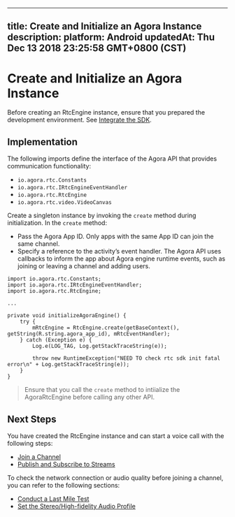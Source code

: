 
---
title: Create and Initialize an Agora Instance
description: 
platform: Android
updatedAt: Thu Dec 13 2018 23:25:58 GMT+0800 (CST)
---
# Create and Initialize an Agora Instance
Before creating an RtcEngine instance, ensure that you prepared the development environment. See [Integrate the SDK](../../en/Voice/android_audio.md).

## Implementation
The following imports define the interface of the Agora API that provides  communication functionality:

-   `io.agora.rtc.Constants`
-   `io.agora.rtc.IRtcEngineEventHandler`
-   `io.agora.rtc.RtcEngine`
-   `io.agora.rtc.video.VideoCanvas`

Create a singleton instance by invoking the `create` method during initialization. In the `create` method:

-  Pass the Agora App ID. Only apps with the same App ID can join the same channel.
-  Specify a reference to the activity’s event handler. The Agora API uses callbacks to inform the app about Agora engine runtime events, such as joining or leaving a channel and adding users.

```
import io.agora.rtc.Constants;
import io.agora.rtc.IRtcEngineEventHandler;
import io.agora.rtc.RtcEngine;

...

private void initializeAgoraEngine() {
    try {
        mRtcEngine = RtcEngine.create(getBaseContext(), getString(R.string.agora_app_id), mRtcEventHandler);
    } catch (Exception e) {
        Log.e(LOG_TAG, Log.getStackTraceString(e));

        throw new RuntimeException("NEED TO check rtc sdk init fatal error\n" + Log.getStackTraceString(e));
    }
}
```

> Ensure that you call the `create` method to intiialize the AgoraRtcEngine before calling any other API. 

## Next Steps
You have created the RtcEngine instance and can start a voice call with the following steps:
* [Join a Channel](../../en/Voice/join_communication_android.md)
* [Publish and Subscribe to Streams](../../en/Voice/publish_android_audio.md)

To check the network connection or audio quality before joining a channel, you can refer to the following sections:
* [Conduct a Last Mile Test](../../en/Voice/lastmile_android.md)
* [Set the Stereo/High-fidelity Audio Profile](../../en/Voice/audio_profile_android_audio.md)
